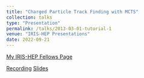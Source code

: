 ```yaml
---
title: "Charged Particle Track Finding with MCTS"
collection: talks
type: "Presentation"
permalink: /talks/2013-03-01-tutorial-1
venue: "IRIS-HEP Presentations"
date: 2022-09-21
---
```


[My IRIS-HEP Fellows Page](https://iris-hep.org/fellows/max-zhao0.html)

[Recording](https://youtu.be/H8mwFxK7sos?si=D0Qd3I-lKAiyChDb)
[Slides](http://academicpages.github.io/files/IRIS-HEP_final_MaxZhao.pdf)
